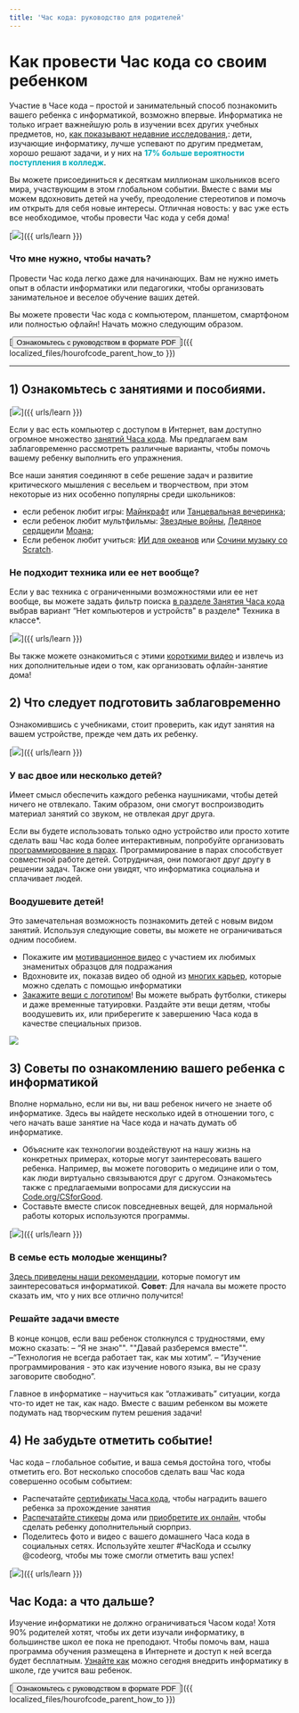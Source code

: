 ```yaml
---
title: 'Час кода: руководство для родителей'
---
```


# Как провести Час кода со своим ребенком 

Участие в Часе кода – простой и занимательный способ познакомить вашего ребенка с информатикой, возможно впервые. Информатика не только играет важнейшую роль в изучении всех других учебных предметов, но, [как показывают недавние исследования](https://medium.com/@codeorg/cs-helps-students-outperform-in-school-college-and-workplace-66dd64a69536),: дети, изучающие информатику, лучше успевают по другим предметам, хорошо решают задачи, и у них на <font color="00adbc"><b>17% больше вероятности поступления в колледж</b></font>. 

Вы можете присоединиться к десяткам миллионам школьников всего мира, участвующим в этом глобальном событии. Вместе с вами мы можем вдохновить детей на учебу, преодоление стереотипов и помочь им открыть для себя новые интересы. Отличная новость: у вас уже есть все необходимое, чтобы провести Час кода у себя дома!

[![](/images/fit-600/Marketing/mother-helping-her-daughter-use-a-laptop-4260325.jpg)]({{ urls/learn }})

<h3>Что мне нужно, чтобы начать?</h3>

Провести Час кода легко даже для начинающих. Вам не нужно иметь опыт в области информатики или педагогики, чтобы организовать занимательное и веселое обучение ваших детей.

Вы можете провести Час кода с компьютером, планшетом, смартфоном или полностью офлайн! Начать можно следующим образом. 

[<button>Ознакомьтесь с руководством в формате PDF </button>]({{ localized_files/hourofcode_parent_how_to }})

* * *

## 1) Ознакомьтесь с занятиями и пособиями.

[![](/images/fit-600/tutorials.png)]({{ urls/learn }})

Если у вас есть компьютер с доступом в Интернет, вам доступно огромное множество [занятий Часа кода](https://hourofcode.com/us/learn). Мы предлагаем вам заблаговременно рассмотреть различные варианты, чтобы помочь вашему ребенку выполнить его упражнения.

Все наши занятия соединяют в себе решение задач и развитие критического мышления с весельем и творчеством, при этом некоторые из них особенно популярны среди школьников:

- если ребенок любит игры: [Майнкрафт](https://code.org/minecraft) или [Танцевальная вечеринка](https://code.org/dance); 
- если ребенок любит мультфильмы: [Звездные войны](https://code.org/starwars), [Ледяное сердце](https://studio.code.org/s/frozen/stage/1/puzzle/1)или [Моана](https://partners.disney.com/hour-of-code?cds&cmp=vanity%7Cnatural%7Cus%7Cmoanahoc%7C); 
- Если ребенок любит учиться: [ИИ для океанов](https://code.org/oceans) или [Сочини музыку со Scratch](https://scratch.mit.edu/projects/editor/?tutorial=music&utm_source=codeorg). 

<h3>Не подходит техника или ее нет вообще?</h3>

Если у вас техника с ограниченными возможностями или ее нет вообще, вы можете задать фильтр поиска [в разделе Занятия Часа кода](https://hourofcode.com/us/learn) выбрав вариант “Нет компьютеров и устройств" в разделе* Техника в классе*. 

[![](/images/fit-500/Marketing/filtering-activities-hoc.jpg)]({{ urls/learn }})

Вы также можете ознакомиться с этими [короткими видео](https://www.youtube.com/playlist?list=PLzdnOPI1iJNcpfa4LtbaIl35gqir_5XUu) и извлечь из них дополнительные идеи о том, как организовать офлайн-занятие дома! 

## 2) Что следует подготовить заблаговременно

Ознакомившись с учебниками, стоит проверить, как идут занятия на вашем устройстве, прежде чем дать их ребенку.

[![](/images/fit-600/Marketing/father-and-children-looking-at-a-laptop-4260749.jpg)]({{ urls/learn }})

<h3>У вас двое или несколько детей?</h3>

Имеет смысл обеспечить каждого ребенка наушниками, чтобы детей ничего не отвлекало. Таким образом, они смогут воспроизводить материал занятий со звуком, не отвлекая друг друга. 

Если вы будете использовать только одно устройство или просто хотите сделать ваш Час кода более интерактивным, попробуйте организовать [программирование в парах](https://www.youtube.com/watch?v=vgkahOzFH2Q). Программирование в парах способствует совместной работе детей. Сотрудничая, они помогают друг другу в решении задач. Также они увидят, что информатика социальна и сплачивает людей.

<h3>Воодушевите детей! </h3>

Это замечательная возможность познакомить детей с новым видом занятий. Используя следующие советы, вы можете не ограничиваться одним пособием. 

- Покажите им [мотивационное видео](https://www.youtube.com/playlist?list=PLzdnOPI1iJNcadqJAZnbDYShie4gLZQQJ) с участием их любимых знаменитых образцов для подражания 
- Вдохновите их, показав видео об одной из [многих карьер](https://www.youtube.com/playlist?list=PLzdnOPI1iJNfpD8i4Sx7U0y2MccnrNZuP), которые можно сделать с помощью информатики 
- [Закажите вещи с логотипом](https://store.code.org/)! Вы можете выбрать футболки, стикеры и даже временные татуировки. Раздайте эти вещи детям, чтобы воодушевить их, или приберегите к завершению Часа кода в качестве специальных призов. 

<a href="https://store.code.org/" target="_blank"><img src="/images/fit-500/Marketing/hourofcodestore.jpg"></a>

## 3) Советы по ознакомлению вашего ребенка с информатикой

Вполне нормально, если ни вы, ни ваш ребенок ничего не знаете об информатике. Здесь вы найдете несколько идей в отношении того, с чего начать ваше занятие на Часе кода и начать думать об информатике. 

- Объясните как технологии воздействуют на нашу жизнь на конкретных примерах, которые могут заинтересовать вашего ребенка. Например, вы можете поговорить о медицине или о том, как люди виртуально связываются друг с другом. Ознакомьтесь также с предлагаемыми вопросами для дискуссии на [Code.org/CSforGood](https://code.org/csforgood). 
- Составьте вместе список повседневных вещей, для нормальной работы которых используются программы.

[![](/images/fit-600/Marketing/girl-sitting-on-sofa-while-using-tablet-computer-4144035.jpg)]({{ urls/learn }})

<h3>В семье есть молодые женщины?
</h3>

<a href="https://code.org/girls">Здесь приведены наши рекомендации</a>, которые помогут им заинтересоваться информатикой. **Совет**: Для начала вы можете просто сказать им, что у них все отлично получится! 

<h3>Решайте задачи вместе</h3>

В конце концов, если ваш ребенок столкнулся с трудностями, ему можно сказать: – “Я не знаю"". ""Давай разберемся вместе"". –“Технология не всегда работает так, как мы хотим”. – “Изучение программирования - это как изучение нового языка, вы не сразу заговорите свободно”.

Главное в информатике – научиться как “отлаживать” ситуации, когда что-то идет не так, как надо. Вместе с вашим ребенком вы можете подумать над творческим путем решения задачи! 

## 4) Не забудьте отметить событие!

Час кода – глобальное событие, и ваша семья достойна того, чтобы отметить его. Вот несколько способов сделать ваш Час кода совершенно особым событием: 

- Распечатайте [сертификаты Часа кода](https://staging.code.org/certificates), чтобы наградить вашего ребенка за прохождение занятия 
- [Распечатайте стикеры](https://staging.hourofcode.com/us/promote/resources#stickers) дома или [приобретите их онлайн](https://store.code.org/), чтобы сделать ребенку дополнительный сюрприз. 
- Поделитесь фото и видео с вашего домашнего Часа кода в социальных сетях. Используйте хештег #ЧасКода и ссылку @codeorg, чтобы мы тоже смогли отметить ваш успех! 

[![](/images/fit-600/Marketing/g8TUlHzF.jpeg)]({{ urls/learn }})

<h2>Час Кода: а что дальше?</h2>

Изучение информатики не должно ограничиваться Часом кода! Хотя 90% родителей хотят, чтобы их дети изучали информатику, в большинстве школ ее пока не преподают. Чтобы помочь вам, наша программа обучения размещена в Интернете и доступ к ней всегда будет бесплатным. [Узнайте как](https://code.org/yourschool) можно сегодня внедрить информатику в школе, где учится ваш ребенок. 

[<button>Ознакомьтесь с руководством в формате PDF </button>]({{ localized_files/hourofcode_parent_how_to }})